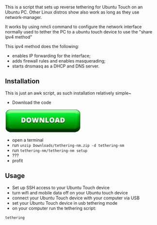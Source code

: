 This is a script that sets up reverse tethering for Ubuntu Touch on an Ubuntu PC. Other Linux distros show also work as long as they use network-manager.

It works by using nmcli command to configure the network interface normally used to tether the PC to a ubuntu touch device to use the "share ipv4 method"

This ipv4 method does the following:
- enables IP forwarding for the interface;
- adds firewall rules and enables masquerading;
- starts dnsmasq as a DHCP and DNS server.

## Installation

This is just an awk script, as such installation relatively simple~
- Download the code

[![download](https://raw.githubusercontent.com/Fuseteam/linus-proof/main/images/download.png)](https://github.com/fuseteam/tethering-nm/releases/latest/download/tethering-nm.zip)

- open a terminal
- run `unzip Downloads/tethering-nm.zip -d tethering-nm`
- run `tethering-nm/tethering-nm setup`
- ???
- profit

## Usage

- Set up SSH access to your Ubuntu Touch device
- turn wifi and mobile data off on your Ubuntu touch device
- connect your Ubuntu Touch device with your computer via USB
- set your Ubuntu Touch device in usb tethering mode
- on your computer run the tethering script:
```
tethering
```
